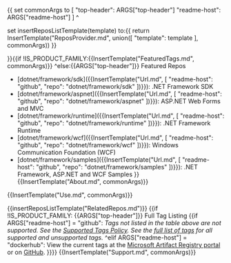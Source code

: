 {{
  set commonArgs to [
    "top-header": ARGS["top-header"]
    "readme-host": ARGS["readme-host"]
  ] ^

  set insertReposListTemplate(template) to:{{
    return InsertTemplate("ReposProvider.md", union([ "template": template ], commonArgs))
  }}

}}{{if !IS_PRODUCT_FAMILY:{{InsertTemplate("FeaturedTags.md", commonArgs)}}
^else:{{ARGS["top-header"]}} Featured Repos

* [dotnet/framework/sdk]({{InsertTemplate("Url.md", [ "readme-host": "github", "repo": "dotnet/framework/sdk" ])}}): .NET Framework SDK
* [dotnet/framework/aspnet]({{InsertTemplate("Url.md", [ "readme-host": "github", "repo": "dotnet/framework/aspnet" ])}}): ASP.NET Web Forms and MVC
* [dotnet/framework/runtime]({{InsertTemplate("Url.md", [ "readme-host": "github", "repo": "dotnet/framework/runtime" ])}}): .NET Framework Runtime
* [dotnet/framework/wcf]({{InsertTemplate("Url.md", [ "readme-host": "github", "repo": "dotnet/framework/wcf" ])}}): Windows Communication Foundation (WCF)
* [dotnet/framework/samples]({{InsertTemplate("Url.md", [ "readme-host": "github", "repo": "dotnet/framework/samples" ])}}): .NET Framework, ASP.NET and WCF Samples
}}
{{InsertTemplate("About.md", commonArgs)}}

{{InsertTemplate("Use.md", commonArgs)}}

{{insertReposListTemplate("RelatedRepos.md")}}
{{if !IS_PRODUCT_FAMILY:
{{ARGS["top-header"]}} Full Tag Listing
{{if ARGS["readme-host"] = "github":<!--End of generated tags-->
*Tags not listed in the table above are not supported. See the [Supported Tags Policy](https://github.com/dotnet/dotnet-docker/blob/main/documentation/supported-tags.md).
See the [full list of tags](https://mcr.microsoft.com/v2/{{REPO}}/tags/list) for all supported and unsupported tags.*
^elif ARGS["readme-host"] = "dockerhub":
View the current tags at the [Microsoft Artifact Registry portal](https://mcr.microsoft.com/product/{{REPO}}/tags) or on [GitHub](https://github.com/microsoft/dotnet-framework-docker/blob/main/README.{{SHORT_REPO}}.md#full-tag-listing).
}}}}
{{InsertTemplate("Support.md", commonArgs)}}
